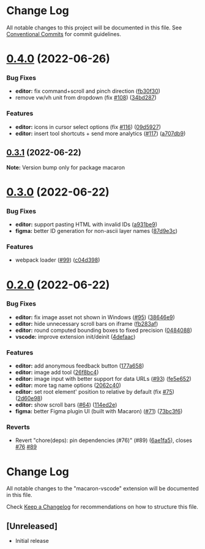 # Change Log

All notable changes to this project will be documented in this file.
See [Conventional Commits](https://conventionalcommits.org) for commit guidelines.

# [0.4.0](https://github.com/macaron-elements/macaron/compare/v0.3.1...v0.4.0) (2022-06-26)


### Bug Fixes

* **editor:** fix command+scroll and pinch direction ([fb30f30](https://github.com/macaron-elements/macaron/commit/fb30f30820fc808f0eb05e2ddcf47a78387db043))
* remove vw/vh unit from dropdown (fix [#108](https://github.com/macaron-elements/macaron/issues/108)) ([34bd287](https://github.com/macaron-elements/macaron/commit/34bd287b9e3811c128488912da3d62fb60d9872d))


### Features

* **editor:** icons in cursor select options (fix [#116](https://github.com/macaron-elements/macaron/issues/116)) ([09d5927](https://github.com/macaron-elements/macaron/commit/09d5927d3068c827f1e55bc93c1f5180a7d529aa))
* **editor:** insert tool shortcuts + send more analytics ([#117](https://github.com/macaron-elements/macaron/issues/117)) ([a707db9](https://github.com/macaron-elements/macaron/commit/a707db95e5daaf65fa149692655fedb518443a70))





## [0.3.1](https://github.com/macaron-elements/macaron/compare/v0.3.0...v0.3.1) (2022-06-22)

**Note:** Version bump only for package macaron





# [0.3.0](https://github.com/macaron-elements/macaron/compare/v0.2.0...v0.3.0) (2022-06-22)


### Bug Fixes

* **editor:** support pasting HTML with invalid IDs ([a931be9](https://github.com/macaron-elements/macaron/commit/a931be928212e992eabe1b0a094e0c27a9efe0b4))
* **figma:** better ID generation for non-ascii layer names ([87d9e3c](https://github.com/macaron-elements/macaron/commit/87d9e3c86ae9be16aae0c90c632409ad7a191fdf))


### Features

* webpack loader ([#99](https://github.com/macaron-elements/macaron/issues/99)) ([c04d398](https://github.com/macaron-elements/macaron/commit/c04d398841a8522500fac4f3bb19226e5fad6476))





# [0.2.0](https://github.com/macaron-elements/macaron/compare/v0.1.1...v0.2.0) (2022-06-22)


### Bug Fixes

* **editor:** fix image asset not shown in Windows ([#95](https://github.com/macaron-elements/macaron/issues/95)) ([38646e9](https://github.com/macaron-elements/macaron/commit/38646e906104f706415da9f6ac7b3550bad971b9))
* **editor:** hide unnecessary scroll bars on iframe ([fb283af](https://github.com/macaron-elements/macaron/commit/fb283af6aaf8921e5dab2295cd6192ca3050f367))
* **editor:** round computed bounding boxes to fixed precision ([0484088](https://github.com/macaron-elements/macaron/commit/04840880a38df13da9df10cf32361656a48d019d))
* **vscode:** improve extension init/deinit ([4defaac](https://github.com/macaron-elements/macaron/commit/4defaac284f429f09445d3d1c962551a03b22f7b))


### Features

* **editor:** add anonymous feedback button ([177a658](https://github.com/macaron-elements/macaron/commit/177a65851134986f3edc2dbe807f90391974365e))
* **editor:** image add tool ([26f8bc4](https://github.com/macaron-elements/macaron/commit/26f8bc4772dedc30ebef4b1fbb662540496b41ed))
* **editor:** image input with better support for data URLs ([#93](https://github.com/macaron-elements/macaron/issues/93)) ([fe5e652](https://github.com/macaron-elements/macaron/commit/fe5e652148596f4517a493e6dde144b79c31fb04))
* **editor:** more tag name options ([2062c40](https://github.com/macaron-elements/macaron/commit/2062c40f768b7049d08264f58abb2a1bb48dc432))
* **editor:** set root element' position to relative by default (fix [#75](https://github.com/macaron-elements/macaron/issues/75)) ([2d60e98](https://github.com/macaron-elements/macaron/commit/2d60e983199206a98b4e2e3e8c2bdaae1f8c4825))
* **editor:** show scroll bars ([#64](https://github.com/macaron-elements/macaron/issues/64)) ([114ed2e](https://github.com/macaron-elements/macaron/commit/114ed2eb291d3e4f87d66252e2d627bb18292c9e))
* **figma:** better Figma plugin UI (built with Macaron) ([#71](https://github.com/macaron-elements/macaron/issues/71)) ([73bc3f6](https://github.com/macaron-elements/macaron/commit/73bc3f6f9782c4f19f2dc9611b255ed82c414aba))


### Reverts

* Revert "chore(deps): pin dependencies (#76)" (#89) ([6ae1fa5](https://github.com/macaron-elements/macaron/commit/6ae1fa51bcca9ef101f9784b6752cab0a3e90827)), closes [#76](https://github.com/macaron-elements/macaron/issues/76) [#89](https://github.com/macaron-elements/macaron/issues/89)





# Change Log

All notable changes to the "macaron-vscode" extension will be documented in this file.

Check [Keep a Changelog](http://keepachangelog.com/) for recommendations on how to structure this file.

## [Unreleased]

- Initial release
